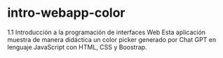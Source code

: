 # intro-webapp-color
1.1 Introducción a la programación de interfaces Web
Esta aplicación muestra de manera didáctica un color picker generado por Chat GPT en lenguaje JavaScript con HTML, CSS y Boostrap.
